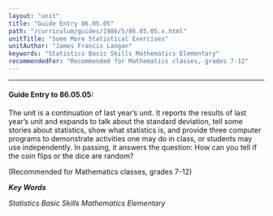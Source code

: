 ```yaml
---
layout: "unit"
title: "Guide Entry 86.05.05"
path: "/curriculum/guides/1986/5/86.05.05.x.html"
unitTitle: "Some More Statistical Exercises"
unitAuthor: "James Francis Langan"
keywords: "Statistics Basic Skills Mathematics Elementary"
recommendedFor: "Recommended for Mathematics classes, grades 7-12"
---
```

<body>
<hr/>
 <h4>
  Guide Entry to 86.05.05:
 </h4>
 The unit is a continuation of last year’s unit. It reports the results of last year’s unit and expands to talk about the standard deviation, tell some stories about statistics, show what statistics is, and provide three computer programs to demonstrate activities one may do in class, or students may use independently. In passing, it answers the question: How can you tell if the coin flips or the dice are random?
 <p>
  (Recommended for Mathematics classes, grades 7-12)
 </p>
<p>
  <b>
   <i>
    Key Words
   </i>
  </b>
  <br/>
 </p>
 <p>
  <i>
   Statistics Basic Skills Mathematics Elementary
  </i>
 </p>

</body>